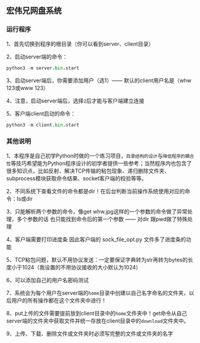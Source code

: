 ## 宏伟兄网盘系统
### 运行程序
1、首先切换到程序的根目录（你可以看到server、client目录）

2、启动server端的命令：
```python
python3 -m server.bin.start
```

3、启动server端后，你需要添加用户（选1）—— 默认的client用户名是（whw 123或www 123）

4、注意，启动server端后，选择`2`后才能与客户端建立连接

5、客户端client启动的命令：
```python
python3 -m client.bin.start
```
### 其他说明
1、本程序是自己初学Python时做的一个练习项目，`目录结构的设计`与`降低程序的耦合性`等技巧希望能为Python程序设计的初学者提供一些参考；当然程序内也包含了很多知识点，比如反射、解决TCP传输的粘包现象、递归删除文件夹、subprocess模块获取命令结果、socket客户端的校验等等。

2、不同系统下查看文件的命令都是dir！在后台判断当前操作系统使用对应的命令：ls或dir

3、只能解析两个参数的命令，像get whw.jpg这样的一个参数的命令做了异常处理，多个参数的话 也只能找到命令后的第一个参数
—— 对dir 跟pwd做了特殊处理

4、客户端需要打印进度条 因此客户端的 sock_file_opt.py 文件多了进度条的功能

5、TCP粘包问题，默认不用协议发送：一定要保证字典转为str再转为bytes的长度小于1024（我设置的不用协议接收的大小默认为1024）

6、可以添加自己的用户名密码测试

7、系统会为每个用户在server端的`home`目录中创建以自己名字命名的文件夹，以后用户的所有操作都在这个文件夹中进行！

8、put上传的文件需要提前放到client目录中的`home`文件夹中！get命令从自己server端的文件夹中获取文件并统一存放在client目录中的`download`文件夹中。

9、上传、下载、删除文件或文件夹时必须写完整的文件或文件夹的名字
